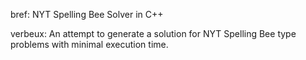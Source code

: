 bref:
NYT Spelling Bee Solver in C++

verbeux:
An attempt to generate a solution for NYT Spelling Bee type problems with minimal execution time.